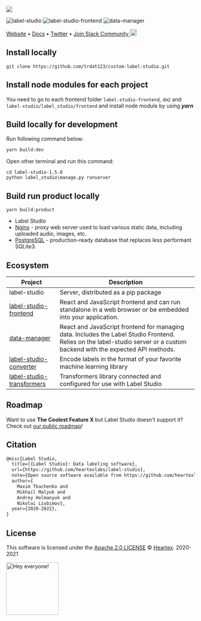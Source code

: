 <img src="https://raw.githubusercontent.com/heartexlabs/label-studio/master/images/ls_github_header.png"/>

![label-studio](https://img.shields.io/badge/Label%20Studio-V1.5.0-green) ![label-studio-frontend](https://img.shields.io/badge/Label%20Studio%20Frontend-V1.4.0-green) ![data-manager](https://img.shields.io/badge/Data%20manager-V2.0.0-green)

[Website](https://labelstud.io/) • [Docs](https://labelstud.io/guide/) • [Twitter](https://twitter.com/heartexlabs) • [Join Slack Community <img src="https://app.heartex.ai/docs/images/slack-mini.png" width="18px"/>](https://slack.labelstudio.heartex.com/?source=github-1)

## Install locally

```
git clone https://github.com/trdat123/custom-label-studio.git
```

## Install node modules for each project

You need to go to each frontend folder `label-studio-frontend`, `dm2` and `label-studio/label_studio/frontend` and install node module by using **_yarn_**

## Build locally for development

Run following command below:

```bash
yarn build:dev
```

Open other terminal and run this command:

```
cd label-studio-1.5.0
python label_studio\manage.py runserver
```

## Build run product locally

```
yarn build:product
```

- Label Studio
- [Nginx](https://www.nginx.com/) - proxy web server used to load various static data, including uploaded audio, images, etc.
- [PostgreSQL](https://www.postgresql.org/) - production-ready database that replaces less performant SQLite3.

## Ecosystem

| Project                                                                               | Description                                                                                                                                                               |
| ------------------------------------------------------------------------------------- | ------------------------------------------------------------------------------------------------------------------------------------------------------------------------- |
| label-studio                                                                          | Server, distributed as a pip package                                                                                                                                      |
| [label-studio-frontend](https://github.com/heartexlabs/label-studio-frontend)         | React and JavaScript frontend and can run standalone in a web browser or be embedded into your application.                                                               |
| [data-manager](https://github.com/heartexlabs/dm2)                                    | React and JavaScript frontend for managing data. Includes the Label Studio Frontend. Relies on the label-studio server or a custom backend with the expected API methods. |
| [label-studio-converter](https://github.com/heartexlabs/label-studio-converter)       | Encode labels in the format of your favorite machine learning library                                                                                                     |
| [label-studio-transformers](https://github.com/heartexlabs/label-studio-transformers) | Transformers library connected and configured for use with Label Studio                                                                                                   |

## Roadmap

Want to use **The Coolest Feature X** but Label Studio doesn't support it? Check out [our public roadmap](roadmap.md)!

## Citation

```tex
@misc{Label Studio,
  title={{Label Studio}: Data labeling software},
  url={https://github.com/heartexlabs/label-studio},
  note={Open source software available from https://github.com/heartexlabs/label-studio},
  author={
    Maxim Tkachenko and
    Mikhail Malyuk and
    Andrey Holmanyuk and
    Nikolai Liubimov},
  year={2020-2022},
}
```

## License

This software is licensed under the [Apache 2.0 LICENSE](/LICENSE) © [Heartex](https://www.heartex.ai/). 2020-2021

<img src="https://github.com/heartexlabs/label-studio/blob/master/images/opossum_looking.png?raw=true" title="Hey everyone!" height="140" width="140" />
